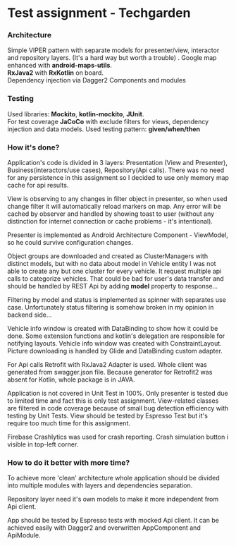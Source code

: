# Test assignment - Techgarden

### Architecture 
Simple VIPER pattern with separate models for presenter/view, interactor and repository layers. (It's a hard way but worth a trouble) . 
Google map enhanced with **android-maps-utils**.  
**RxJava2** with **RxKotlin** on board.  
Dependency injection via Dagger2 Components and modules

### Testing
Used libraries: **Mockito**, **kotlin-mockito**, **JUnit**.  
For test coverage **JaCoCo** with exclude filters for views, dependency injection and data models.
Used testing pattern: **given/when/then**

### How it's done?
Application's code is divided in 3 layers: Presentation (View and Presenter), Business(interactors/use cases), Repository(Api calls).
There was no need for any persistence in this assignment so I decided to use only memory map cache for api results.

View is observing to any changes in filter object in presenter, so when used change filter it will automatically reload markers on map.
Any error will be cached by observer and handled by showing toast to user (without any distinction for internet connection or cache problems - it's intentional).

Presenter is implemented as Android Architecture Component - ViewModel, so he could survive configuration changes.

Object groups are downloaded and created as ClusterManagers with distinct models, 
but with no data about model in Vehicle entity I was not able to create any but one cluster for every vehicle. 
It request multiple api calls to categorize vehicles. That could be bad for user's data transfer and should be handled by REST Api by adding **model** property to response...

Filtering by model and status is implemented as spinner with separates use case.
Unfortunately status filtering is somehow broken in my opinion in backend side...
 
Vehicle info window is created with DataBinding to show how it could be done.
Some extension functions and kotlin's delegation are responsible for notifying layouts.
Vehicle info window was created with ConstraintLayout. Picture downloading is handled by Glide and DataBinding custom adapter.

For Api calls Retrofit with RxJava2 Adapter is used. Whole client was generated from swagger.json file.
Because generator for Retrofit2 was absent for Kotlin, whole package is in JAVA.

Application is not covered in Unit Test in 100%. Only presenter is tested due to limited time and fact this is only test assignment.
View-related classes are filtered in code coverage because of small bug detection efficiency with testing by Unit Tests.
View should be tested by Espresso Test but it's require too much time for this assignment.

Firebase Crashlytics was used for crash reporting. Crash simulation button i visible in top-left corner.

### How to do it better with more time?
To achieve more 'clean' architecture whole application should be divided into multiple modules with layers and dependencies separation.

Repository layer need it's own models to make it more independent from Api client.

App should be tested by Espresso tests with mocked Api client. It can be achieved easily with Dagger2 and overwritten AppComponent and ApiModule.

